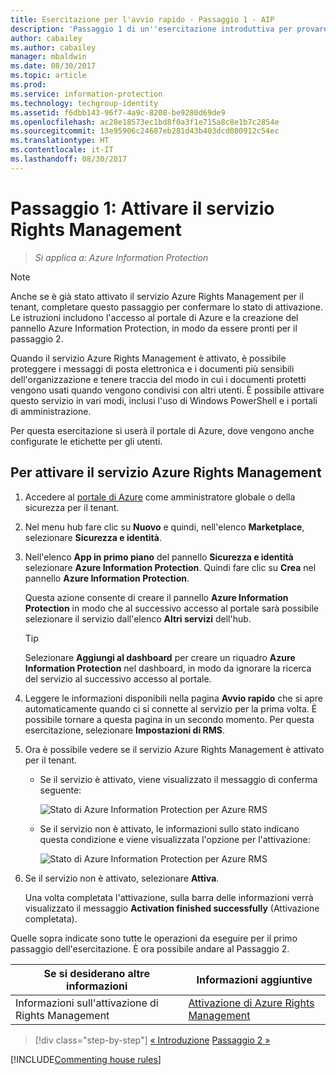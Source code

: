 ```yaml
---
title: Esercitazione per l'avvio rapido - Passaggio 1 - AIP
description: 'Passaggio 1 di un''esercitazione introduttiva per provare rapidamente a usare Azure Information Protection: attivare il servizio Azure Rights Management.'
author: cabailey
ms.author: cabailey
manager: mbaldwin
ms.date: 08/30/2017
ms.topic: article
ms.prod: 
ms.service: information-protection
ms.technology: techgroup-identity
ms.assetid: f6dbb143-96f7-4a9c-8208-be9280d69de9
ms.openlocfilehash: ac28e18573ec1bd8f0a3f1e715a8c8e1b7c2854e
ms.sourcegitcommit: 13e95906c24687eb281d43b403dcd080912c54ec
ms.translationtype: HT
ms.contentlocale: it-IT
ms.lasthandoff: 08/30/2017
---
```

# <a name="step-1-activate-the-rights-management-service"></a>Passaggio 1: Attivare il servizio Rights Management
 
>*Si applica a: Azure Information Protection*

> [!NOTE]
>Anche se è già stato attivato il servizio Azure Rights Management per il tenant, completare questo passaggio per confermare lo stato di attivazione. Le istruzioni includono l'accesso al portale di Azure e la creazione del pannello Azure Information Protection, in modo da essere pronti per il passaggio 2. 

Quando il servizio Azure Rights Management è attivato, è possibile proteggere i messaggi di posta elettronica e i documenti più sensibili dell'organizzazione e tenere traccia del modo in cui i documenti protetti vengono usati quando vengono condivisi con altri utenti. È possibile attivare questo servizio in vari modi, inclusi l'uso di Windows PowerShell e i portali di amministrazione.

Per questa esercitazione si userà il portale di Azure, dove vengono anche configurate le etichette per gli utenti. 

## <a name="to-activate-the-azure-rights-management-service"></a>Per attivare il servizio Azure Rights Management

1. Accedere al [portale di Azure](https://portal.azure.com) come amministratore globale o della sicurezza per il tenant.

2. Nel menu hub fare clic su **Nuovo** e quindi, nell'elenco **Marketplace**, selezionare **Sicurezza e identità**. 
    
3.  Nell'elenco **App in primo piano** del pannello **Sicurezza e identità** selezionare **Azure Information Protection**. Quindi fare clic su **Crea** nel pannello **Azure Information Protection**.
    
    Questa azione consente di creare il pannello **Azure Information Protection** in modo che al successivo accesso al portale sarà possibile selezionare il servizio dall'elenco **Altri servizi** dell'hub. 
    
    > [!TIP] 
    > Selezionare **Aggiungi al dashboard** per creare un riquadro **Azure Information Protection** nel dashboard, in modo da ignorare la ricerca del servizio al successivo accesso al portale.

4. Leggere le informazioni disponibili nella pagina **Avvio rapido** che si apre automaticamente quando ci si connette al servizio per la prima volta. È possibile tornare a questa pagina in un secondo momento. Per questa esercitazione, selezionare **Impostazioni di RMS**.  

5. Ora è possibile vedere se il servizio Azure Rights Management è attivato per il tenant. 
    
    - Se il servizio è attivato, viene visualizzato il messaggio di conferma seguente:
        
        ![Stato di Azure Information Protection per Azure RMS](../media/info-protect-azurerms-activated.png)
        
    - Se il servizio non è attivato, le informazioni sullo stato indicano questa condizione e viene visualizzata l'opzione per l'attivazione:
        
        ![Stato di Azure Information Protection per Azure RMS](../media/info-protect-azurerms-deactivated.png)

6. Se il servizio non è attivato, selezionare **Attiva**. 

    Una volta completata l'attivazione, sulla barra delle informazioni verrà visualizzato il messaggio **Activation finished successfully** (Attivazione completata).

Quelle sopra indicate sono tutte le operazioni da eseguire per il primo passaggio dell'esercitazione. È ora possibile andare al Passaggio 2.

|Se si desiderano altre informazioni|Informazioni aggiuntive|
|--------------------------------|--------------------------|
|Informazioni sull'attivazione di Rights Management|[Attivazione di Azure Rights Management](../deploy-use/activate-service.md)|


>[!div class="step-by-step"]
[&#171; Introduzione](infoprotect-quick-start-tutorial.md)
[Passaggio 2 &#187;](infoprotect-tutorial-step2.md)

[!INCLUDE[Commenting house rules](../includes/houserules.md)]
